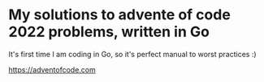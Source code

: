 # My solutions to advente of code 2022 problems, written in Go 

It's first time I am coding in Go, so it's perfect manual to worst practices :)

https://adventofcode.com
